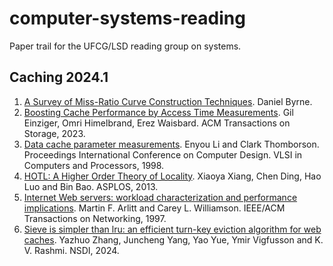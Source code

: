 # computer-systems-reading

Paper trail for the UFCG/LSD reading group on systems.

## Caching 2024.1

1. [A Survey of Miss-Ratio Curve Construction Techniques](https://arxiv.org/pdf/1804.01972.pdf). Daniel Byrne.
2. [Boosting Cache Performance by Access Time Measurements](https://dl.acm.org/doi/full/10.1145/3572778). Gil Einziger, Omri Himelbrand, Erez Waisbard. ACM Transactions on Storage, 2023.
3. [Data cache parameter measurements](https://ieeexplore.ieee.org/document/727077). Enyou Li and Clark Thomborson. Proceedings International Conference on Computer Design. VLSI in Computers and Processors, 1998.
4. [HOTL: A Higher Order Theory of Locality](https://www.cs.rochester.edu/~cding/dpal/files/Xiang+_ASPLOS13.pdf). Xiaoya Xiang, Chen Ding, Hao Luo and Bin Bao. ASPLOS, 2013.
5. [Internet Web servers: workload characterization and performance implications](https://ieeexplore.ieee.org/stamp/stamp.jsp?tp=&arnumber=649565). Martin F. Arlitt and Carey L. Williamson. IEEE/ACM Transactions on Networking, 1997.
6. [Sieve is simpler than lru: an efficient turn-key eviction algorithm for web caches](https://www.pdl.cmu.edu/PDL-FTP/Storage/nsdi24-SIEVE.pdf). Yazhuo Zhang, Juncheng Yang, Yao Yue, Ymir Vigfusson and K. V. Rashmi. NSDI, 2024.